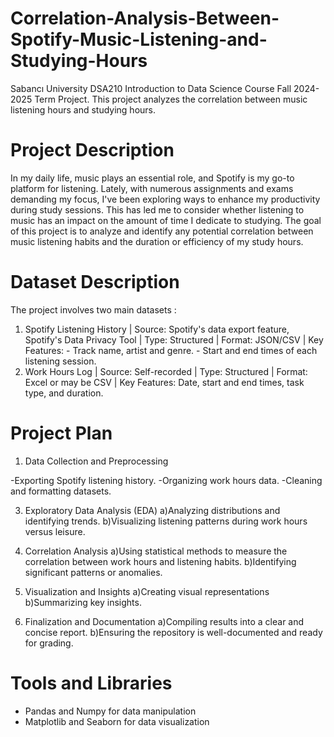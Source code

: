 # Correlation-Analysis-Between-Spotify-Music-Listening-and-Studying-Hours
Sabancı University DSA210 Introduction to Data Science Course Fall 2024-2025 Term Project. This project analyzes the correlation between music listening hours and studying hours. 

# Project Description

In my daily life, music plays an essential role, and Spotify is my go-to platform for listening. Lately, with numerous assignments and exams demanding my focus, I've been exploring ways to enhance my productivity during study sessions. This has led me to consider whether listening to music has an impact on the amount of time I dedicate to studying. The goal of this project is to analyze and identify any potential correlation between music listening habits and the duration or efficiency of my study hours.

# Dataset Description

The project involves two main datasets :

1) Spotify Listening History |
Source: Spotify's data export feature, Spotify's Data Privacy Tool | Type: Structured | Format: JSON/CSV | Key Features: - Track name, artist and genre.  - Start and end times of each listening session.
2) Work Hours Log |
Source: Self-recorded | Type: Structured | Format: Excel or may be CSV | Key Features: Date, start and end times, task type, and duration.


# Project Plan

1. Data Collection and Preprocessing
   
  -Exporting Spotify listening history.
  -Organizing work hours data.
  -Cleaning and formatting datasets.

3. Exploratory Data Analysis (EDA)
   a)Analyzing distributions and identifying trends.
   b)Visualizing listening patterns during work hours versus leisure.

4. Correlation Analysis
   a)Using statistical methods to measure the correlation between work hours and listening habits.
   b)Identifying significant patterns or anomalies.

5. Visualization and Insights
   a)Creating visual representations
   b)Summarizing key insights.

6. Finalization and Documentation
   a)Compiling results into a clear and concise report.
   b)Ensuring the repository is well-documented and ready for grading.
     
# Tools and Libraries
   - Pandas and Numpy for data manipulation
   - Matplotlib and Seaborn for data visualization













































